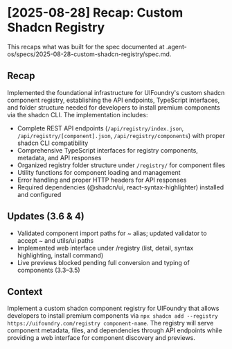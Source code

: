 # [2025-08-28] Recap: Custom Shadcn Registry

This recaps what was built for the spec documented at .agent-os/specs/2025-08-28-custom-shadcn-registry/spec.md.

## Recap

Implemented the foundational infrastructure for UIFoundry's custom shadcn component registry, establishing the API endpoints, TypeScript interfaces, and folder structure needed for developers to install premium components via the shadcn CLI. The implementation includes:

- Complete REST API endpoints (`/api/registry/index.json`, `/api/registry/[component].json`, `/api/registry/components`) with proper shadcn CLI compatibility
- Comprehensive TypeScript interfaces for registry components, metadata, and API responses
- Organized registry folder structure under `/registry/` for component files
- Utility functions for component loading and management
- Error handling and proper HTTP headers for API responses
- Required dependencies (@shadcn/ui, react-syntax-highlighter) installed and configured

## Updates (3.6 & 4)

- Validated component import paths for ~ alias; updated validator to accept ~ and utils/ui paths
- Implemented web interface under /registry (list, detail, syntax highlighting, install command)
- Live previews blocked pending full conversion and typing of components (3.3–3.5)

## Context

Implement a custom shadcn component registry for UIFoundry that allows developers to install premium components via `npx shadcn add --registry https://uifoundry.com/registry component-name`. The registry will serve component metadata, files, and dependencies through API endpoints while providing a web interface for component discovery and previews.
